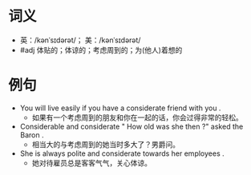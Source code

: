 # 词义
- 英：/kənˈsɪdərət/； 美：/kənˈsɪdərət/
- #adj 体贴的；体谅的；考虑周到的；为(他人)着想的
# 例句
- You will live easily if you have a considerate friend with you .
	- 如果有一个考虑周到的朋友和你在一起的话，你会过得非常的轻松。
- Considerable and considerate " How old was she then ?" asked the Baron .
	- 相当大的与考虑周到的她当时多大了？男爵问。
- She is always polite and considerate towards her employees .
	- 她对待雇员总是客客气气，关心体谅。
